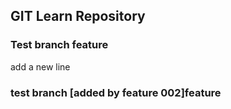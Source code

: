 ## GIT Learn Repository

### Test branch feature

add a new line

### test branch [added by feature 002]feature
